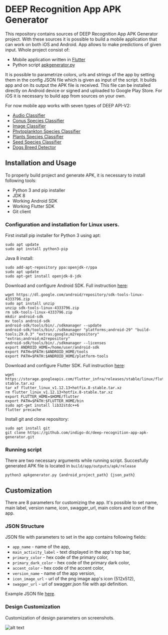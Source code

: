 # DEEP Recognition App APK Generator
This repository contains sources of DEEP Recognition App APK Generator project. With these sources it is possible to build a mobile application that can work on both iOS and Android. App allows to make predictions of given input. Whole project consist of:

* Mobile application written in [Flutter](https://flutter.dev/)
* Python script [apkgenerator.py](apkgenerator.py) 
 
It is possible to parametrize colors, urls and strings of the app by setting them in the config JSON file which is given as input of the  script. It builds app and on its output the APK file is received. This file can be installed directly on Android device or signed and uploaded to Google Play Store. For iOS it is necessary to build app from sources on your own.

For now mobile app works with seven types of DEEP API-V2:

* [Audio Classifier](https://marketplace.deep-hybrid-datacloud.eu/modules/deep-oc-audio-classification-tf.html)
* [Conus Species Classifier](https://marketplace.deep-hybrid-datacloud.eu/modules/deep-oc-conus-classification-tf.html)
* [Image Classifier](https://marketplace.deep-hybrid-datacloud.eu/modules/deep-oc-image-classification-tf.html)
* [Phytoplankton Species Classifier](https://marketplace.deep-hybrid-datacloud.eu/modules/deep-oc-phytoplankton-classification-tf.html)
* [Plants Species Classifier](https://marketplace.deep-hybrid-datacloud.eu/modules/deep-oc-plants-classification-tf.html)
* [Seed Species Classifier](https://marketplace.deep-hybrid-datacloud.eu/modules/deep-oc-seeds-classification-tf.html)
* [Dogs Breed Detector](https://marketplace.deep-hybrid-datacloud.eu/modules/deep-oc-dogs-breed-det.html)

## Installation and Usage
To properly build project and generate APK, it is necessary to install following tools:

* Python 3 and pip installer
* JDK 8
* Working Android SDK
* Working Flutter SDK
* Git client

### Configuration and installation for Linux users.
First install pip installer for Python 3 using apt:

```
sudo apt update
sudo apt install python3-pip
```

Java 8 install:

```
sudo add-apt-repository ppa:openjdk-r/ppa
sudo apt update
sudo apt-get install openjdk-8-jdk
```

Download and configure Android SDK. Full instruction [here](https://github.com/codepath/android_guides/wiki/Installing-Android-SDK-Tools#installing-the-android-sdk-manual-way):

```
wget https://dl.google.com/android/repository/sdk-tools-linux-4333796.zip
sudo apt install unzip
unzip sdk-tools-linux-4333796.zip
rm sdk-tools-linux-4333796.zip
mkdir android-sdk
mv tools android-sdk
android-sdk/tools/bin/./sdkmanager --update
android-sdk/tools/bin/./sdkmanager "platforms;android-29" "build-tools;29.0.3" "extras;google;m2repository" "extras;android;m2repository"
android-sdk/tools/bin/./sdkmanager --licenses
export ANDROID_HOME=/home/user/android-sdk
export PATH=$PATH:$ANDROID_HOME/tools 
export PATH=$PATH:$ANDROID_HOME/platform-tools
```
Download and configure Flutter SDK. Full instruction [here](https://flutter.dev/docs/get-started/install):

```
wget https://storage.googleapis.com/flutter_infra/releases/stable/linux/flutter_linux_v1.12.13+hotfix.8-stable.tar.xz
tar xf flutter_linux_v1.12.13+hotfix.8-stable.tar.xz
rm flutter_linux_v1.12.13+hotfix.8-stable.tar.xz
export FLUTTER_HOME=$HOME/flutter
export PATH=$PATH:$FLUTTER_HOME/bin
sudo apt-get install lib32stdc++6
flutter precache
```

Install git and clone repository:

```
sudo apt install git
git clone https://github.com/indigo-dc/deep-recognition-app-apk-generator.git
```
### Running script
There are two necessary arguments while running script. Succesfully generated APK file is located in `build/app/outputs/apk/release`

```
python3 apkgenerator.py {android_project_path} {json_path}
```

## Customization
There are 8 parameters for customizing the app. It's possible to set name, main label, version name, icon, swagger_url, main colors and icon of the app. 

### JSON Structure
JSON file with parameters to set in the app contains following fields:

* `app_name` - name of the app,
* `main_activity_label` - text displayed in the app's top bar,
* `primary_color` - hex code of the primary color,
* `primary_dark_color` - hex code of the primary dark color,
* `accent_color` - hex code of the accent color,
* `version_name` - name of the app version,
* `icon_image_url` - url of the png image app's icon (512x512),
* `swagger_url` - url of swagger.json file with api definition.

Example JSON file [here](example_test.json).

### Design Customization
Customization of design parameters on screenshots.

![alt text](https://box.psnc.pl/f/a7c56d3ff1/?raw=1)